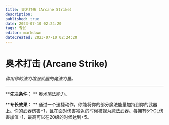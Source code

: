 ```yaml
---
title: 奥术打击 (Arcane Strike)
description: 
published: true
date: 2023-07-10 02:24:20
tags: 专长
editor: markdown
dateCreated: 2023-07-10 02:24:20
---
```


# 奥术打击 (Arcane Strike)

_你用你的法力增强武器的魔法力量。_

---

****先决条件：** ** 奥术施法能力。

****专长效果：** **
通过一个迅捷动作，你能将你的部分魔法能量加持到你的武器上。你的武器伤害+1，且在面对伤害减免的时候被视为魔法武器。每拥有5个CL伤害加值+1，最高可以在20级的时候达到+5。

